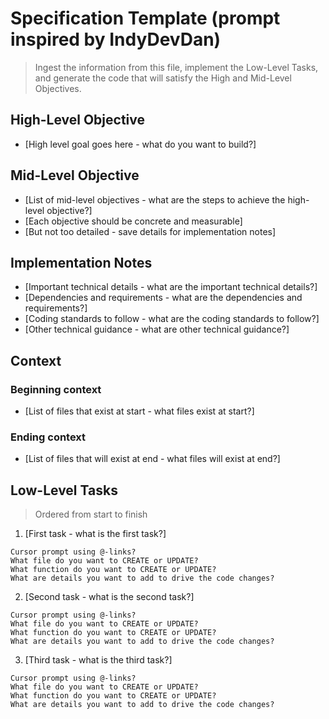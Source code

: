 # Specification Template (prompt inspired by IndyDevDan)

> Ingest the information from this file, implement the Low-Level Tasks, and generate the code that will satisfy the High and Mid-Level Objectives.

## High-Level Objective

- [High level goal goes here - what do you want to build?]

## Mid-Level Objective

- [List of mid-level objectives - what are the steps to achieve the high-level objective?]
- [Each objective should be concrete and measurable]
- [But not too detailed - save details for implementation notes]

## Implementation Notes

- [Important technical details - what are the important technical details?]
- [Dependencies and requirements - what are the dependencies and requirements?]
- [Coding standards to follow - what are the coding standards to follow?]
- [Other technical guidance - what are other technical guidance?]

## Context

### Beginning context

- [List of files that exist at start - what files exist at start?]

### Ending context

- [List of files that will exist at end - what files will exist at end?]

## Low-Level Tasks

> Ordered from start to finish

1. [First task - what is the first task?]

```
Cursor prompt using @-links?
What file do you want to CREATE or UPDATE?
What function do you want to CREATE or UPDATE?
What are details you want to add to drive the code changes?
```

2. [Second task - what is the second task?]

```
Cursor prompt using @-links?
What file do you want to CREATE or UPDATE?
What function do you want to CREATE or UPDATE?
What are details you want to add to drive the code changes?
```

3. [Third task - what is the third task?]

```
Cursor prompt using @-links?
What file do you want to CREATE or UPDATE?
What function do you want to CREATE or UPDATE?
What are details you want to add to drive the code changes?
```

